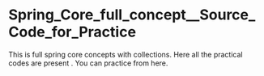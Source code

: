 # Spring_Core_full_concept__Source_Code_for_Practice
This is full spring core concepts with collections. Here all the practical codes are present . You can practice from here.
